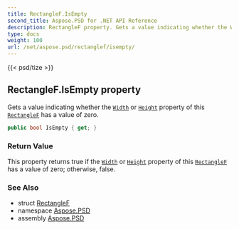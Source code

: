 ```yaml
---
title: RectangleF.IsEmpty
second_title: Aspose.PSD for .NET API Reference
description: RectangleF property. Gets a value indicating whether the Width or Height property of this RectangleF has a value of zero
type: docs
weight: 100
url: /net/aspose.psd/rectanglef/isempty/
---
```

{{< psd/tize >}}
## RectangleF.IsEmpty property

Gets a value indicating whether the [`Width`](../width/) or [`Height`](../height/) property of this [`RectangleF`](../) has a value of zero.

```csharp
public bool IsEmpty { get; }
```

### Return Value

This property returns true if the [`Width`](../width/) or [`Height`](../height/) property of this [`RectangleF`](../) has a value of zero; otherwise, false.

### See Also

* struct [RectangleF](../)
* namespace [Aspose.PSD](../../rectanglef/)
* assembly [Aspose.PSD](../../../)


